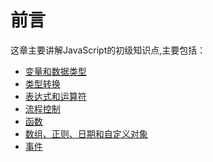 # 前言

这章主要讲解JavaScript的初级知识点,主要包括：

* [变量和数据类型](01.md)
* [类型转换](02.md)
* [表达式和运算符](03.md)
* [流程控制](04.md)
* [函数](05.md)
* [数组、正则、日期和自定义对象](06.md)
* [事件]()